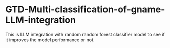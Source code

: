 # GTD-Multi-classification-of-gname-LLM-integration
This is LLM integration with random random forest classifier model to see if it improves the model performance or not.
